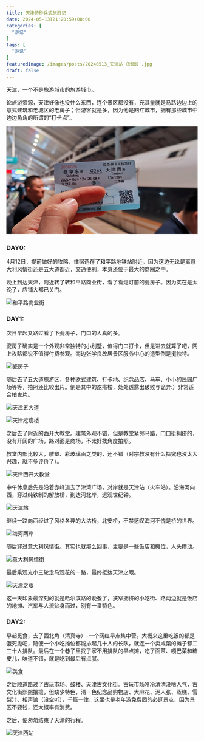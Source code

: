 ```yaml
---
title: 天津特种兵式旅游记
date: 2024-05-13T21:20:59+08:00
categories: [
  "游记"
]
tags: [
  "游记"
]
featuredImage: /images/posts/20240513_天津站（封面）.jpg
draft: false
---
```



天津，一个不是旅游城市的旅游城市。

论旅游资源，天津好像也没什么东西，连个景区都没有，充其量就是马路边边上的意式建筑和老城区的老房子；但游客就是多，因为他是网红城市，拥有那些城市中边边角角的所谓的“打卡点”。

![车票](/images/posts/20240513_天津车票.jpg)
### DAY0:

4月12日，提前做好的攻略，住宿选在了和平路地铁站附近。因为这边无论是离意大利风情街还是五大道都近，交通便利，本身还位于最大的商圈之中。

晚上到达天津，附近转了转和平路商业街，看了看熄灯前的瓷房子。因为实在是太晚了，店铺大都已关门。

![和平路商业街](/images/posts/20240513_和平路商业街.jpg)

### DAY1:

次日早起又路过看了下瓷房子，门口的人真的多。

瓷房子确实是一个外观非常独特的小别墅，值得门口打卡，但是进去就算了吧，网上攻略都说不值得付费参观。南边张学良故居景区服务中心的造型倒是挺独特。

![瓷房子](/images/posts/20240513_瓷房子.jpg)

随后去了五大道旅游区，各种欧式建筑、打卡地、纪念品店、马车、小小的民园广场等等，拍照还比较出片。倒是其中的疙瘩楼，处处透露出破败与诡异:）非常适合拍鬼片。

![天津五大道](/images/posts/20240513_天津五大道.jpg)

![天津疙瘩楼](/images/posts/20240513_天津疙瘩楼.jpg)

之后去了附近的西开大教堂。建筑外观不错，但是教堂紧邻马路，门口挺拥挤的，没有开阔的广场，路对面是商场，不太好找角度拍照。

教堂内部比较大，雕塑、彩玻璃画之类的，还不错（对宗教没有什么探究也没太大兴趣，就不多评价了）。

![天津西开大教堂](/images/posts/20240513_天津西开大教堂.jpg)

中午休息后先是沿着赤峰道去了津湾广场，对岸就是天津站（火车站）。沿海河向西，穿过纯铁制的解放桥，到达河北岸，远观世纪钟。

![天津站](/images/posts/20240513_天津站.jpg)

继续一路向西经过了风格各异的大沽桥，北安桥，不禁感叹海河不愧是桥的世界。

![海河两岸](/images/posts/20240513_海河两岸.jpg)

随后穿过意大利风情街。其实也就那么回事，主要是一些饭店和摊位，人头攒动。

![意大利风情街](/images/posts/20240513_意大利风情街.jpg)

最后乘观光小三轮走马观花的一路，最终抵达天津之眼。

![天津之眼](/images/posts/20240513_天津之眼.jpg)

这一天印象最深刻的就是哈尔滨路的晚餐了，狭窄拥挤的小吃街、路两边就是饭店的地摊、汽车与人流贴身而过，别有一番特色。

### DAY2:
早起觅食，去了西北角（清真寺）-一个网红早点集中营。大概来这里吃饭的都是饿死鬼吧，随便一个小吃摊位都能排起几十人的长队，就连一个卖咸菜的摊子都二三十人排队。最后在一个巷子里找了家不用排队的早点摊，吃了面茶、嘎巴菜和糖皮儿，味道不错，就是吃到最后有点腻。

![美食](/images/posts/20240513_美食.jpg)

之后顺道路过了古玩市场、鼓楼、天津古文化街。古玩市场冷冷清清没啥人气，古文化街熙熙攘攘，但缺少特色，清一色纪念品购物店、大麻花、泥人张、蒸糕、雪梨汁、相声馆（没空听），千篇一律，这里也是老年游免费团的必逛景点，因为景区不要钱，还大概率有消费。

之后，便匆匆结束了天津的行程。

![天津西站](/images/posts/20240513_天津西站.jpg)
